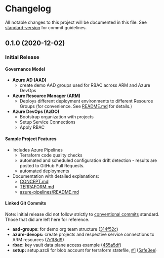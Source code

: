 # Changelog

All notable changes to this project will be documented in this file. See [standard-version](https://github.com/conventional-changelog/standard-version) for commit guidelines.

## 0.1.0 (2020-12-02)


### Initial Release

#### Governance Model

- **Azure AD (AAD)**
  - create demo AAD groups used for RBAC across ARM and Azure DevOps
- **Azure Resource Manager (ARM)**
  - Deploys different deployment environments to different Resource Groups (for convenience. See [README.md](./README.md) for details.)
- **Azure DevOps (AzDO)** 
  - Bootstrap organization with projects
  - Setup Service Connections
  - Apply RBAC

#### Sample Project Features

- Includes Azure Pipelines
  - Terraform code quality checks
  - automated and scheduled configuration drift detection - results are posted to GitHub Pull Requests.
  - automated deployments
- Documentation with detailed explanations: 
  - [CONCEPT.md](./CONCEPT.md)
  - [TERRAFORM.md](./TERRAFORM.md)
  - [azure-pipelines/README.md](./azure-pipelines/README.md)

#### Linked Git Commits

Note: initial release did not follow strictly to [conventional commits](https://www.conventionalcommits.org/en/v1.0.0/) standard. Those that did are left here for reference.

* **aad-groups:** for demo org team structure ([314f52c](https://github.com/Azure-Samples/devops-governance/commit/314f52cea2d6f6a1b8cafbb87f981bc561e26ede))
* **azure-devops:** create projects and respective service connections to ARM resources ([7c1f8d9](https://github.com/Azure-Samples/devops-governance/commit/7c1f8d943e76392d700d059758d2f464479545cb))
* **rbac:** key vault data plane access example ([455a5df](https://github.com/Azure-Samples/devops-governance/commit/455a5dfaa7473dfdbd06855647c9ff457b534cf1))
* **setup:** setup.azcli for blob account for terraform statefile, [#1](https://github.com/Azure-Samples/devops-governance/issues/1) ([5afe3ee](https://github.com/Azure-Samples/devops-governance/commit/5afe3ee4cd547bb4bdb02202256e46b5d631eed0))
